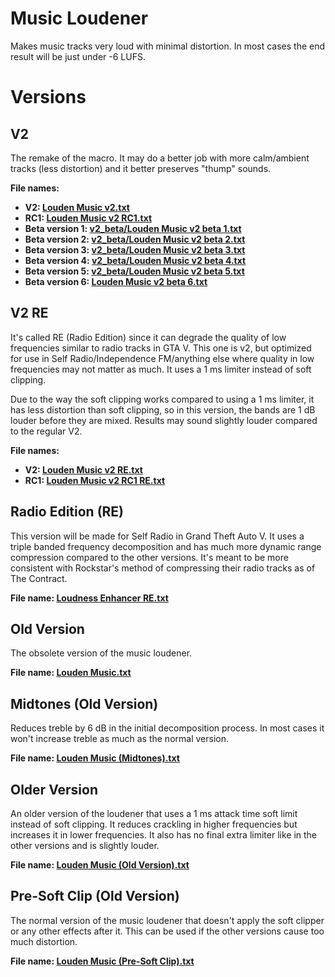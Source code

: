 # Music Loudener
Makes music tracks very loud with minimal distortion. In most cases the end result will be just under -6 LUFS.

# Versions

## V2
The remake of the macro. It may do a better job with more calm/ambient tracks (less distortion) and it better preserves "thump" sounds.

**File names:**
- **V2: [Louden Music v2.txt](https://github.com/ScratcherAwesomeMinecraft2005/audacity-macros/blob/main/loudness_enhancer/Louden%20Music%20v2.txt)**
- **RC1: [Louden Music v2 RC1.txt](https://github.com/ScratcherAwesomeMinecraft2005/audacity-macros/blob/main/loudness_enhancer/Louden%20Music%20v2%20RC1.txt)**
- **Beta version 1: [v2_beta/Louden Music v2 beta 1.txt](https://github.com/ScratcherAwesomeMinecraft2005/audacity-macros/blob/main/loudness_enhancer/v2_beta/Louden%20Music%20v2%20beta%201.txt)**
- **Beta version 2: [v2_beta/Louden Music v2 beta 2.txt](https://github.com/ScratcherAwesomeMinecraft2005/audacity-macros/blob/main/loudness_enhancer/v2_beta/Louden%20Music%20v2%20beta%202.txt)**
- **Beta version 3: [v2_beta/Louden Music v2 beta 3.txt](https://github.com/ScratcherAwesomeMinecraft2005/audacity-macros/blob/main/loudness_enhancer/v2_beta/Louden%20Music%20v2%20beta%203.txt)**
- **Beta version 4: [v2_beta/Louden Music v2 beta 4.txt](https://github.com/ScratcherAwesomeMinecraft2005/audacity-macros/blob/main/loudness_enhancer/v2_beta/Louden%20Music%20v2%20beta%204.txt)**
- **Beta version 5: [v2_beta/Louden Music v2 beta 5.txt](https://github.com/ScratcherAwesomeMinecraft2005/audacity-macros/blob/main/loudness_enhancer/v2_beta/Louden%20Music%20v2%20beta%205.txt)**
- **Beta version 6: [Louden Music v2 beta 6.txt](https://github.com/ScratcherAwesomeMinecraft2005/audacity-macros/blob/main/loudness_enhancer/Louden%20Music%20v2%20beta%206.txt)**

## V2 RE
It's called RE (Radio Edition) since it can degrade the quality of low frequencies similar to radio tracks in GTA V. This one is v2, but optimized for use in Self Radio/Independence FM/anything else where quality in low frequencies may not matter as much. It uses a 1 ms limiter instead of soft clipping.

Due to the way the soft clipping works compared to using a 1 ms limiter, it has less distortion than soft clipping, so in this version, the bands are 1 dB louder before they are mixed. Results may sound slightly louder compared to the regular V2.

**File names:**
- **V2: [Louden Music v2 RE.txt](https://github.com/ScratcherAwesomeMinecraft2005/audacity-macros/blob/main/loudness_enhancer/Louden%20Music%20v2%20RE.txt)**
- **RC1: [Louden Music v2 RC1 RE.txt](https://github.com/ScratcherAwesomeMinecraft2005/audacity-macros/blob/main/loudness_enhancer/Louden%20Music%20v2%20RC1%20RE.txt)**

## Radio Edition (RE)
This version will be made for Self Radio in Grand Theft Auto V. It uses a triple banded frequency decomposition and has much more dynamic range compression compared to the other versions. It's meant to be more consistent with Rockstar's method of compressing their radio tracks as of The Contract.

**File name: [Loudness Enhancer RE.txt](https://github.com/ScratcherAwesomeMinecraft2005/audacity-macros/blob/main/loudness_enhancer/Loudness%20Enhancer%20RE.txt)**

## Old Version
The obsolete version of the music loudener.

**File name: [Louden Music.txt](https://github.com/ScratcherAwesomeMinecraft2005/audacity-macros/blob/main/loudness_enhancer/Louden%20Music.txt)**

## Midtones (Old Version)
Reduces treble by 6 dB in the initial decomposition process. In most cases it won't increase treble as much as the normal version.

**File name: [Louden Music (Midtones).txt](https://github.com/ScratcherAwesomeMinecraft2005/audacity-macros/blob/main/loudness_enhancer/Louden%20Music%20(Midtones).txt)**

## Older Version
An older version of the loudener that uses a 1 ms attack time soft limit instead of soft clipping. It reduces crackling in higher frequencies but increases it in lower frequencies. It also has no final extra limiter like in the other versions and is slightly louder.

**File name: [Louden Music (Old Version).txt](https://github.com/ScratcherAwesomeMinecraft2005/audacity-macros/blob/main/loudness_enhancer/Louden%20Music%20(Old%20Version).txt)**

## Pre-Soft Clip (Old Version)
The normal version of the music loudener that doesn't apply the soft clipper or any other effects after it. This can be used if the other versions cause too much distortion.

**File name: [Louden Music (Pre-Soft Clip).txt](https://github.com/ScratcherAwesomeMinecraft2005/audacity-macros/blob/main/loudness_enhancer/Louden%20Music%20(Pre-Soft%20Clip).txt)**
